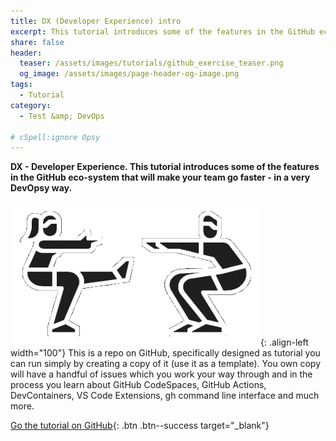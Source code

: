 ```yaml
---
title: DX (Developer Experience) intro
excerpt: This tutorial introduces some of the features in the GitHub eco-system that will make your team go faster - in a very DevOpsy way.
share: false
header:
  teaser: /assets/images/tutorials/github_exercise_teaser.png
  og_image: /assets/images/page-header-og-image.png
tags:
  - Tutorial
category:
  - Test &amp; DevOps

# cSpell:ignore Opsy 
---
```


**DX - Developer Experience. This tutorial introduces some of the features in the GitHub eco-system that will make your team go faster - in a very DevOpsy way.**

![Exercise](/assets/images/exercise.png){: .align-left width="100"}
This is a repo on GitHub, specifically designed as tutorial you can run simply by creating a copy of it (use it as a template). You own copy will have a handful of issues which you work your way through and in the process you learn about GitHub CodeSpaces, GitHub Actions, DevContainers, VS Code Extensions, gh command line interface and much more.

[Go the tutorial on GitHub](https://github.com/kea-dev/dx-intro){: .btn .btn--success target="_blank"}
